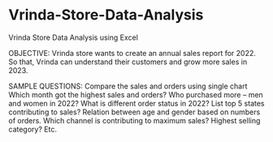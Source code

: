 # Vrinda-Store-Data-Analysis
Vrinda Store Data Analysis using Excel

OBJECTIVE:
Vrinda store wants to create an annual sales report for 2022. So that, Vrinda can understand their customers and grow more sales in 2023.

SAMPLE QUESTIONS:
Compare the sales and orders using single chart
Which month got the highest sales and orders?
Who purchased more – men and women in 2022?
What is different order status in 2022?
List top 5 states contributing to sales?
Relation between age and gender based on numbers of orders.
Which channel is contributing to maximum sales?
Highest selling category? Etc.
